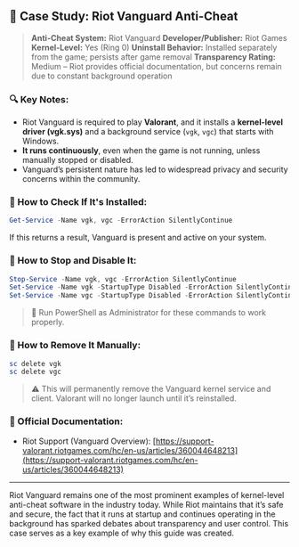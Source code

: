 ## 🎯 Case Study: Riot Vanguard Anti-Cheat

> **Anti-Cheat System:** Riot Vanguard
> **Developer/Publisher:** Riot Games
> **Kernel-Level:** Yes (Ring 0)
> **Uninstall Behavior:** Installed separately from the game; persists after game removal
> **Transparency Rating:** Medium – Riot provides official documentation, but concerns remain due to constant background operation

### 🔍 Key Notes:

* Riot Vanguard is required to play **Valorant**, and it installs a **kernel-level driver (vgk.sys)** and a background service (`vgk`, `vgc`) that starts with Windows.
* **It runs continuously**, even when the game is not running, unless manually stopped or disabled.
* Vanguard’s persistent nature has led to widespread privacy and security concerns within the community.

### 🔧 How to Check If It's Installed:

```powershell
Get-Service -Name vgk, vgc -ErrorAction SilentlyContinue
```

If this returns a result, Vanguard is present and active on your system.

### 🛑 How to Stop and Disable It:

```powershell
Stop-Service -Name vgk, vgc -ErrorAction SilentlyContinue
Set-Service -Name vgk -StartupType Disabled -ErrorAction SilentlyContinue
Set-Service -Name vgc -StartupType Disabled -ErrorAction SilentlyContinue
```

> 📌 Run PowerShell as Administrator for these commands to work properly.

### 🧹 How to Remove It Manually:

```powershell
sc delete vgk
sc delete vgc
```

> ⚠️ This will permanently remove the Vanguard kernel service and client. Valorant will no longer launch until it’s reinstalled.

### 📝 Official Documentation:

* Riot Support (Vanguard Overview): [https://support-valorant.riotgames.com/hc/en-us/articles/360044648213](https://support-valorant.riotgames.com/hc/en-us/articles/360044648213)

---

Riot Vanguard remains one of the most prominent examples of kernel-level anti-cheat software in the industry today. While Riot maintains that it’s safe and secure, the fact that it runs at startup and continues operating in the background has sparked debates about transparency and user control. This case serves as a key example of why this guide was created.
